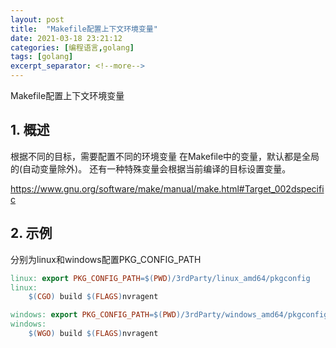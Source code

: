 ```yaml
---
layout: post
title:  "Makefile配置上下文环境变量"
date: 2021-03-18 23:21:12
categories: [编程语言,golang]
tags: [golang]
excerpt_separator: <!--more-->
---
```

Makefile配置上下文环境变量
<!--more-->

## 1. 概述

根据不同的目标，需要配置不同的环境变量
在Makefile中的变量，默认都是全局的(自动变量除外)。
还有一种特殊变量会根据当前编译的目标设置变量。

https://www.gnu.org/software/make/manual/make.html#Target_002dspecific

## 2. 示例

分别为linux和windows配置PKG_CONFIG_PATH
```Makefile
linux: export PKG_CONFIG_PATH=$(PWD)/3rdParty/linux_amd64/pkgconfig
linux:
	$(CGO) build $(FLAGS)nvragent

windows: export PKG_CONFIG_PATH=$(PWD)/3rdParty/windows_amd64/pkgconfig
windows:
	$(WGO) build $(FLAGS)nvragent
```